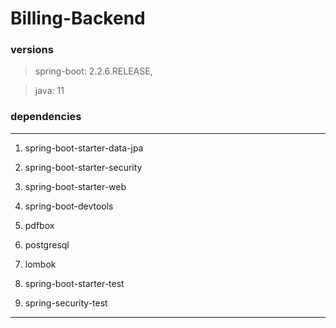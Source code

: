 # Billing-Backend
### versions
> spring-boot: 2.2.6.RELEASE,

> java: 11
### dependencies

***
1. spring-boot-starter-data-jpa

1. spring-boot-starter-security

1. spring-boot-starter-web

1. spring-boot-devtools

1. pdfbox

1. postgresql

1. lombok

1. spring-boot-starter-test

1. spring-security-test
***
